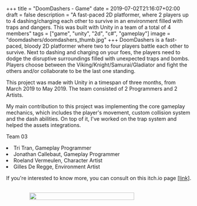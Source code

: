 +++
title =  "DoomDashers - Game"
date = 2019-07-02T21:16:07+02:00
draft = false
description = "A fast-paced 2D platformer, where 2 players up to 4 dashing/charging each other to survive in an environment filled with traps and dangers. This was built with Unity in a team of a total of 4 members"
tags = ["game", "unity", "2d", "c#", "gameplay"]
image = "doomdashers/doomdashers_thumb.jpg"
+++
DoomDashers is a fast-paced, bloody 2D platformer where two to four players battle each other to survive. 
Next to dashing and charging on your foes, the players need to dodge the disruptive surroundings filled with unexpected traps and bombs.
Players choose between the Viking/Knight/Samurai/Gladiator and fight the others and/or collaborate to be the last one standing. 

This project was made with Unity in a timespan of three months, from March 2019 to May 2019. 
The team consisted of 2 Programmers and 2 Artists.

My main contribution to this project was implementing the core gameplay mechanics, 
which includes the player's movement, custom collision system and the dash abilities. 
On top of it, I've worked on the trap system and helped the assets integrations.

Team 03
<li>Tri Tran, Gameplay Programmer</li>
<li>Jonathan Callebaut, Gameplay Programmer</li>
<li>Roeland Vermeulen, Character Artist</li>
<li>Gilles De Regge, Environment Artist</li>


If you're interested to know more, you can consult on this itch.io page <a href="https://roelandvermeulen.itch.io/group03-game-project">[link]</a>.

<br/>
<div style="display: flex; justify-content: center;">
<img src="/img/doomdashers/doomdashers_action.gif" width="75%">	 
</div>

